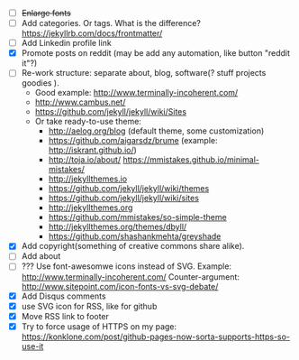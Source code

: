 * [ ] ~~Enlarge fonts~~
* [ ] Add categories. Or tags. What is the difference? https://jekyllrb.com/docs/frontmatter/
* [ ] Add Linkedin profile link
* [x] Promote posts on reddit (may be add any automation, like button "reddit it"?)
* [ ] Re-work structure: separate about, blog, software(? stuff projects goodies ).
  * Good example: http://www.terminally-incoherent.com/
  * http://www.cambus.net/
  * https://github.com/jekyll/jekyll/wiki/Sites
  * Or take ready-to-use theme:
    * http://aelog.org/blog (default theme, some customization)
    * https://github.com/aigarsdz/brume (example: http://iskrant.github.io/)
    * http://toja.io/about/ https://mmistakes.github.io/minimal-mistakes/
    * http://jekyllthemes.io
    * https://github.com/jekyll/jekyll/wiki/themes
    * https://github.com/jekyll/jekyll/wiki/sites
    * http://jekyllthemes.org
    * https://github.com/mmistakes/so-simple-theme
    * http://jekyllthemes.org/themes/dbyll/
    * https://github.com/shashankmehta/greyshade
* [x] Add copyright(something of creative commons share alike).
* [ ] Add about
* [ ] ??? Use font-awesomwe icons instead of SVG. Example: http://www.terminally-incoherent.com/ Counter-argument: http://www.sitepoint.com/icon-fonts-vs-svg-debate/
* [x] Add Disqus comments
* [x] use SVG icon for RSS, like for github
* [x] Move RSS link to footer
* [x] Try to force usage of HTTPS on my page: https://konklone.com/post/github-pages-now-sorta-supports-https-so-use-it
